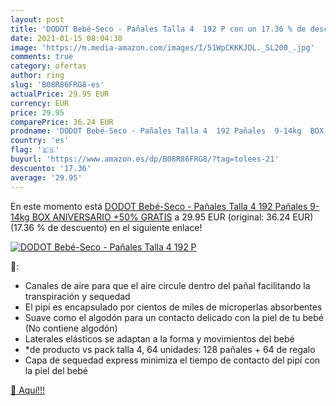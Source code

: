 ```yaml
---
layout: post
title: 'DODOT Bebé-Seco - Pañales Talla 4  192 P con un 17.36 % de descuento'
date: 2021-01-15 08:04:38
image: 'https://m.media-amazon.com/images/I/51WpCKKKJDL._SL200_.jpg'
comments: true
category: ofertas
author: ring
slug: 'B08R86FRG8-es'
actualPrice: 29.95 EUR
currency: EUR
price: 29.95
comparePrice: 36.24 EUR
prodname: 'DODOT Bebé-Seco - Pañales Talla 4  192 Pañales  9-14kg  BOX ANIVERSARIO +50% GRATIS'
country: 'es'
flag: '🇪🇸'
buyurl: 'https://www.amazon.es/dp/B08R86FRG8/?tag=tolees-21'
descuento: '17.36'
average: '29.95'
---
```


En este momento está [DODOT Bebé-Seco - Pañales Talla 4  192 Pañales  9-14kg  BOX ANIVERSARIO +50% GRATIS](https://www.amazon.es/dp/B08R86FRG8/?tag=tolees-21) a 29.95 EUR (original: 36.24 EUR) (17.36 %  de descuento) en el siguiente enlace!

[![DODOT Bebé-Seco - Pañales Talla 4  192 P](https://m.media-amazon.com/images/I/51WpCKKKJDL._SL200_.jpg)](https://www.amazon.es/dp/B08R86FRG8/?tag=tolees-21)

🔎:

- Canales de aire para que el aire circule dentro del pañal facilitando la transpiración y sequedad
- El pipí es encapsulado por cientos de miles de microperlas absorbentes
- Suave como el algodón para un contacto delicado con la piel de tu bebé (No contiene algodón)
- Laterales elásticos se adaptan a la forma y movimientos del bebé
- *de producto vs pack talla 4, 64 unidades: 128 pañales + 64 de regalo
- Capa de sequedad express minimiza el tiempo de contacto del pipí con la piel del bebé

[🛒 Aquí!!!](https://www.amazon.es/dp/B08R86FRG8/?tag=tolees-21)

